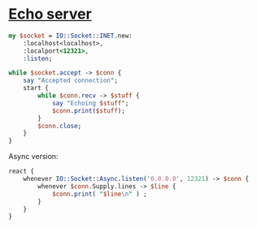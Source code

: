 [1]: https://rosettacode.org/wiki/Echo_server

# [Echo server][1]



```perl
my $socket = IO::Socket::INET.new:
    :localhost<localhost>,
    :localport<12321>,
    :listen;

while $socket.accept -> $conn {
    say "Accepted connection";
    start {
        while $conn.recv -> $stuff {
            say "Echoing $stuff";
            $conn.print($stuff);
        }
        $conn.close;
    }
}
```


Async version:

```perl
react {
    whenever IO::Socket::Async.listen('0.0.0.0', 12321) -> $conn {
        whenever $conn.Supply.lines -> $line {
            $conn.print( "$line\n" ) ;
        }
    }
}
```
